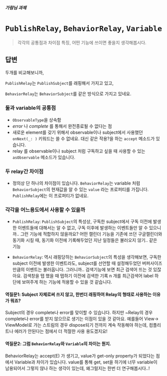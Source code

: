 ##### 가람님 과제

# `PublishRelay`, `BehaviorRelay`, `Variable`
> 각각의 공통점과 차이점 특징, 어떤 기능에 쓰이면 좋을지 생각해봅시다.

## 답변

두개를 비교해보니까,<p>
`PublishRelay`는 `PublishSubject`를 래핑해서 가지고 있고, <p>
`BehaviorRelay`는 `BehaviorSubject`를 같은 방식으로 가지고 있네요.  

### 둘과 variable의 공통점

- `ObservableType`을 상속함 
- _error_ 나 _complete_ 를 통해서 완전종료될 수 없다는 점
- 새로운 element를 갖기 위해서 observable이나 subject에서 사용했던 `onNext(_: )` 키워드는 쓸 수 없네요. 대신 같은 작용?을 하는 `accept` 메소드가 있습니다. 
- relay 를 observable이나 subject 처럼 구독하고 싶을 때 사용할 수 있는 `asObservable` 메소드가 있습니다. 

### 두 relay간 차이점

- 정의상 단 하나의 차이점이 있습니다. `BehaviorRelay`는 variable 처럼 `BehaviorSubject`의 현재값을 알 수 있는 `value` 라는 프로퍼티를 가집니다. `PublishRelay`에는 이 프로퍼티가 없네요. 

### 각각을 어느용도에서 사용할 수 있을까

- `PublishRelay`: `PublishSubject`의 특성상, 구독한 subject에서 구독 이전에 발생한 이벤트들에 대해서는 알 수 없고, 구독 이후에 발생하는 이벤트들만 알 수 있으니까.. 그런 기능에 적합하지 않을까요? 어떤 캘린더 기능을 기존에 쓰던 구글캘린더와 동기화 시킬 때, 동기화 이전에 기록해두었던 지난 일정들은 불러오지 않기.. 같은 기능 

- `BehaviorRelay`: 역시 래핑당하는 `BehaviorSubject`의 특성을 생각해보면, 구독한 subject 이전에 발생한 이벤트라도, subject를 선언할 때 설정해두었던 버퍼사이즈만큼의 이벤트는 불러옵니다. 그러니까.. 검색기능에 보면 최근 검색어 뜨는 것 있잖아요. 검색창을 탭 했을 때 탭하기 이전에 검색한 기록 n 개를 최근검색어 label 하단에 보여주게 하는 기능에 적용할 수 있을 것 같습니다.

#### 역질문1: Subject 자체로써 쓰지 않고, 한번더 래핑하여 Relay의 형태로 사용하는 이유가 뭐죠?

Subject의 경우 complete나 error를 맞이할 수 있습니다. 하지만 ~Relay의 경우 complete나 error를 받지 않으므로 생기는 이점이 있을 것 같아요. 예를들어 View-> ViewModel로 가는 스트림의 경우 dispose되기 전까지 계속 작동해야 하는데, 컴플리트나 에러가 안된다는 점에서 더 적절한 사용 용도겠지요!

#### 역질문2: 그럼 `BehaviorRelay`와 `Variable`의 차이는 뭔지.

BehaviorRelay는 accept(E) 가 생기고, value가 get-only property가 되었다는 점에서 Variable과 차이가 있습니다. value를 통해 get, set을 하기에 너무 variable이 남용되어서 그렇지 않나 하는 생각이 있는데, 왜그럴지는 한번 더 연구해봅시다..!




